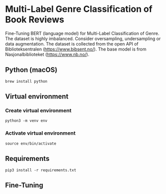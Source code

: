 # Multi-Label Genre Classification of Book Reviews

Fine-Tuning BERT (language model) for Multi-Label Classification of Genre. The dataset is highly imbalanced. Consider oversampling, undersampling or data augmentation. The dataset
is collected from the open API of Biblioteksentralen (https://www.bibsent.no/). The base model is from Nasjonalbiblioteket (https://www.nb.no/).

## Python (macOS)

```shell
brew install python
```

## Virtual environment

### Create virtual environment

```shell
python3 -m venv env
```

### Activate virtual environment

```shell
source env/bin/activate
```

## Requirements

```shell
pip3 install -r requirements.txt
```

## Fine-Tuning
